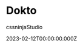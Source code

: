 ---
title: Dokto
github: https://github.com/cssninjaStudio/dokto
demo: https://dokto.cssninja.io/
author: cssninjaStudio
author_link: https://github.com/cssninjaStudio
date: 2023-02-12T00:00:00.000Z
description: >-
  Dokto is a Free Landing Page starter built with Astro, Tailwind CSS, and
  Alpine JS.
ssg:
  - Astro
css:
  - Tailwind
cms: null
category:
  - Business
draft: false
publish_date: '2022-12-28T12:50:17Z'
update_date: '2023-05-03T09:52:44Z'
github_star: 22
github_fork: 5
---